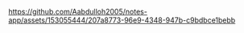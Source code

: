 

https://github.com/Aabdulloh2005/notes-app/assets/153055444/207a8773-96e9-4348-947b-c9bdbce1bebb

